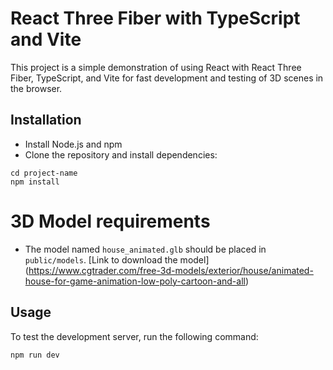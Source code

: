 # React Three Fiber with TypeScript and Vite

This project is a simple demonstration of using React with React Three Fiber, TypeScript, and Vite for fast development and testing of 3D scenes in the browser.

## Installation

- Install Node.js and npm
- Clone the repository and install dependencies: 
```
cd project-name 
npm install
```

# 3D Model requirements 
- The model named `house_animated.glb` should be placed in `public/models`. 
[Link to download the model] (https://www.cgtrader.com/free-3d-models/exterior/house/animated-house-for-game-animation-low-poly-cartoon-and-all)


## Usage 
To test the development server, run the following command:
```
npm run dev
```

